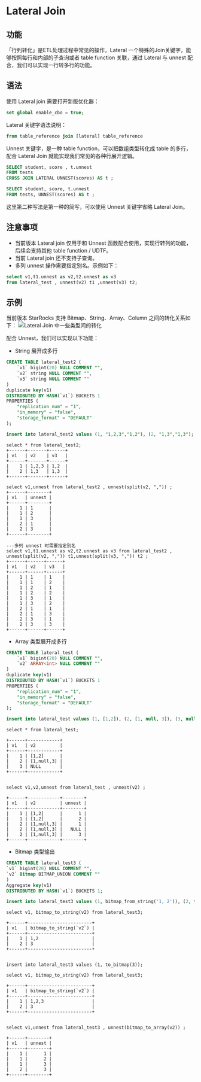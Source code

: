 # Lateral Join

## 功能

「行列转化」是ETL处理过程中常见的操作，Lateral 一个特殊的Join关键字，能够按照每行和内部的子查询或者 table function 关联，通过 Lateral 与 unnest 配合，我们可以实现一行转多行的功能。

## 语法

使用 Lateral join 需要打开新版优化器：

~~~SQL
set global enable_cbo = true;
~~~

Lateral 关键字语法说明：

~~~SQL
from table_reference join [lateral] table_reference
~~~

Unnest 关键字，是一种 table function，可以把数组类型转化成 table 的多行，配合 Lateral Join 就能实现我们常见的各种行展开逻辑。

~~~SQL
SELECT student, score , t.unnest
FROM tests
CROSS JOIN LATERAL UNNEST(scores) AS t ;

SELECT student, score, t.unnest
FROM tests, UNNEST(scores) AS t ;
~~~

这里第二种写法是第一种的简写，可以使用 Unnest 关键字省略 Lateral Join。

## 注意事项

* 当前版本 Lateral join 仅用于和 Unnest 函数配合使用，实现行转列的功能，后续会支持其他 table function / UDTF。
* 当前 Lateral join 还不支持子查询。
* 多列 unnest 操作需要指定别名。示例如下：

~~~sql
select v1,t1.unnest as v2,t2.unnest as v3 
from lateral_test , unnest(v2) t1 ,unnest(v3) t2;
~~~

## 示例

当前版本 StarRocks 支持 Bitmap、String、Array、Column 之间的转化关系如下：
![Lateral Join 中一些类型间的转化](../assets/lateral_join_type_convertion.png)

配合 Unnest，我们可以实现以下功能：

* String 展开成多行

~~~SQL
CREATE TABLE lateral_test2 (
    `v1` bigint(20) NULL COMMENT "",
    `v2` string NULL COMMENT "",
    `v3` string NULL COMMENT ""
)
duplicate key(v1)
DISTRIBUTED BY HASH(`v1`) BUCKETS 1
PROPERTIES (
    "replication_num" = "1",
    "in_memory" = "false",
    "storage_format" = "DEFAULT"
);

insert into lateral_test2 values (1, "1,2,3","1,2"), (2, "1,3","1,3");
~~~

~~~Plain Text
select * from lateral_test2;
+------+-------+------+
| v1   | v2    | v3   |
+------+-------+------+
|    1 | 1,2,3 | 1,2  |
|    2 | 1,3   | 1,3  |
+------+-------+------+

select v1,unnest from lateral_test2 , unnest(split(v2, ",")) ;
+------+--------+
| v1   | unnest |
+------+--------+
|    1 | 1      |
|    1 | 2      |
|    1 | 3      |
|    2 | 1      |
|    2 | 3      |
+------+--------+

---多列 unnest 时需要指定别名
select v1,t1.unnest as v2,t2.unnest as v3 from lateral_test2 , unnest(split(v2, ",")) t1,unnest(split(v3, ",")) t2 ;
+------+------+------+
| v1   | v2   | v3   |
+------+------+------+
|    1 | 1    | 1    |
|    1 | 1    | 2    |
|    1 | 2    | 1    |
|    1 | 2    | 2    |
|    1 | 3    | 1    |
|    1 | 3    | 2    |
|    2 | 1    | 1    |
|    2 | 1    | 3    |
|    2 | 3    | 1    |
|    2 | 3    | 3    |
+------+------+------+
~~~

* Array 类型展开成多行

~~~SQL
CREATE TABLE lateral_test (
    `v1` bigint(20) NULL COMMENT "",
    `v2` ARRAY<int> NULL COMMENT ""
) 
duplicate key(v1)
DISTRIBUTED BY HASH(`v1`) BUCKETS 1
PROPERTIES (
    "replication_num" = "1",
    "in_memory" = "false",
    "storage_format" = "DEFAULT"
);

insert into lateral_test values (1, [1,2]), (2, [1, null, 3]), (3, null);
~~~

~~~Plain Text
select * from lateral_test;

+------+------------+
| v1   | v2         |
+------+------------+
|    1 | [1,2]      |
|    2 | [1,null,3] |
|    3 | NULL       |
+------+------------+


select v1,v2,unnest from lateral_test , unnest(v2) ;

+------+------------+--------+
| v1   | v2         | unnest |
+------+------------+--------+
|    1 | [1,2]      |      1 |
|    1 | [1,2]      |      2 |
|    2 | [1,null,3] |      1 |
|    2 | [1,null,3] |   NULL |
|    2 | [1,null,3] |      3 |
+------+------------+--------+
~~~

* Bitmap 类型输出

~~~SQL
CREATE TABLE lateral_test3 (
`v1` bigint(20) NULL COMMENT "",
`v2` Bitmap BITMAP_UNION COMMENT ""
)
Aggregate key(v1)
DISTRIBUTED BY HASH(`v1`) BUCKETS 1;

insert into lateral_test3 values (1, bitmap_from_string('1, 2')), (2, to_bitmap(3));
~~~

~~~Plain Text
select v1, bitmap_to_string(v2) from lateral_test3;

+------+------------------------+
| v1   | bitmap_to_string(`v2`) |
+------+------------------------+
|    1 | 1,2                    |
|    2 | 3                      |
+------+------------------------+


insert into lateral_test3 values (1, to_bitmap(3));

select v1, bitmap_to_string(v2) from lateral_test3;

+------+------------------------+
| v1   | bitmap_to_string(`v2`) |
+------+------------------------+
|    1 | 1,2,3                  |
|    2 | 3                      |
+------+------------------------+


select v1,unnest from lateral_test3 , unnest(bitmap_to_array(v2)) ;

+------+--------+
| v1   | unnest |
+------+--------+
|    1 |      1 |
|    1 |      2 |
|    1 |      3 |
|    2 |      3 |
+------+--------+
~~~
